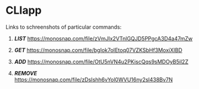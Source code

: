 # CLIapp

Links to schreenshots of particular commands:

1.  **_LIST_**
    https://monosnap.com/file/zVmJlx2VTnlGQJD5PPgcA3D4a47mZw

2.  **_GET_**
    https://monosnap.com/file/bgIok7oIEtoq07VZKSbHf3MoxiXIBD

3.  **_ADD_**
    https://monosnap.com/file/OtU5nVN4u2PKiscQqs9sMDOyB5il2Z

4.  **_REMOVE_**
    https://monosnap.com/file/zDsIshh6vYol0WVU16ny2sl438Bv7N

